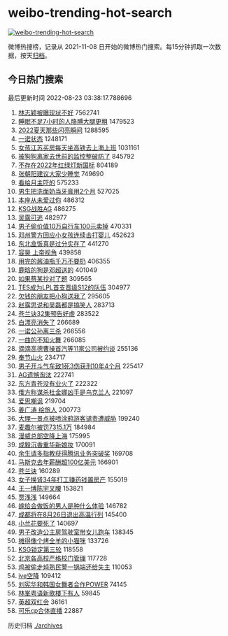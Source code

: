 # weibo-trending-hot-search

[![weibo-trending-hot-search](https://github.com/ameizi/weibo-trending-hot-search/actions/workflows/ci.yml/badge.svg)](https://github.com/ameizi/weibo-trending-hot-search/actions/workflows/ci.yml)

微博热搜榜，记录从 2021-11-08 日开始的微博热门搜索。每15分钟抓取一次数据，按天[归档](./archives)。

## 今日热门搜索

<!-- BEGIN --> 
最后更新时间 2022-08-23 03:38:17.788696 
1. [林志颖被曝现状不好](https://s.weibo.com/weibo?q=%E6%9E%97%E5%BF%97%E9%A2%96%E8%A2%AB%E6%9B%9D%E7%8E%B0%E7%8A%B6%E4%B8%8D%E5%A5%BD&Refer=top) 7562741
1. [睡眠不足7小时的人胳膊大腿更粗](https://s.weibo.com/weibo?q=%23%E7%9D%A1%E7%9C%A0%E4%B8%8D%E8%B6%B37%E5%B0%8F%E6%97%B6%E7%9A%84%E4%BA%BA%E8%83%B3%E8%86%8A%E5%A4%A7%E8%85%BF%E6%9B%B4%E7%B2%97%23&Refer=top) 1479523
1. [2022夏天那些闪亮瞬间](https://s.weibo.com/weibo?q=%232022%E5%A4%8F%E5%A4%A9%E9%82%A3%E4%BA%9B%E9%97%AA%E4%BA%AE%E7%9E%AC%E9%97%B4%23&Refer=top) 1288595
1. [一诺状态](https://s.weibo.com/weibo?q=%23%E4%B8%80%E8%AF%BA%E7%8A%B6%E6%80%81%23&Refer=top) 1248171
1. [女孩江苏买房每天坐高铁去上海上班](https://s.weibo.com/weibo?q=%23%E5%A5%B3%E5%AD%A9%E6%B1%9F%E8%8B%8F%E4%B9%B0%E6%88%BF%E6%AF%8F%E5%A4%A9%E5%9D%90%E9%AB%98%E9%93%81%E5%8E%BB%E4%B8%8A%E6%B5%B7%E4%B8%8A%E7%8F%AD%23&Refer=top) 1031161
1. [被狗狗离家去世前的监控整破防了](https://s.weibo.com/weibo?q=%23%E8%A2%AB%E7%8B%97%E7%8B%97%E7%A6%BB%E5%AE%B6%E5%8E%BB%E4%B8%96%E5%89%8D%E7%9A%84%E7%9B%91%E6%8E%A7%E6%95%B4%E7%A0%B4%E9%98%B2%E4%BA%86%23&Refer=top) 845792
1. [不存在2022年红绿灯新国标](https://s.weibo.com/weibo?q=%23%E4%B8%8D%E5%AD%98%E5%9C%A82022%E5%B9%B4%E7%BA%A2%E7%BB%BF%E7%81%AF%E6%96%B0%E5%9B%BD%E6%A0%87%23&Refer=top) 804189
1. [张朝阳建议大家少睡觉](https://s.weibo.com/weibo?q=%23%E5%BC%A0%E6%9C%9D%E9%98%B3%E5%BB%BA%E8%AE%AE%E5%A4%A7%E5%AE%B6%E5%B0%91%E7%9D%A1%E8%A7%89%23&Refer=top) 749690
1. [看给月主吓的](https://s.weibo.com/weibo?q=%23%E7%9C%8B%E7%BB%99%E6%9C%88%E4%B8%BB%E5%90%93%E7%9A%84%23&Refer=top) 575233
1. [男生把洗面奶当牙膏用2个月](https://s.weibo.com/weibo?q=%23%E7%94%B7%E7%94%9F%E6%8A%8A%E6%B4%97%E9%9D%A2%E5%A5%B6%E5%BD%93%E7%89%99%E8%86%8F%E7%94%A82%E4%B8%AA%E6%9C%88%23&Refer=top) 527025
1. [本座从未爱过你](https://s.weibo.com/weibo?q=%23%E6%9C%AC%E5%BA%A7%E4%BB%8E%E6%9C%AA%E7%88%B1%E8%BF%87%E4%BD%A0%23&Refer=top) 486312
1. [KSG战胜AG](https://s.weibo.com/weibo?q=%23KSG%E6%88%98%E8%83%9CAG%23&Refer=top) 486275
1. [吴露可逃](https://s.weibo.com/weibo?q=%23%E5%90%B4%E9%9C%B2%E5%8F%AF%E9%80%83%23&Refer=top) 482977
1. [男子偷价值10万自行车100元卖掉](https://s.weibo.com/weibo?q=%23%E7%94%B7%E5%AD%90%E5%81%B7%E4%BB%B7%E5%80%BC10%E4%B8%87%E8%87%AA%E8%A1%8C%E8%BD%A6100%E5%85%83%E5%8D%96%E6%8E%89%23&Refer=top) 470331
1. [邓州警方回应小女孩连续击打婴儿](https://s.weibo.com/weibo?q=%23%E9%82%93%E5%B7%9E%E8%AD%A6%E6%96%B9%E5%9B%9E%E5%BA%94%E5%B0%8F%E5%A5%B3%E5%AD%A9%E8%BF%9E%E7%BB%AD%E5%87%BB%E6%89%93%E5%A9%B4%E5%84%BF%23&Refer=top) 452623
1. [东北盒饭真是过分实在了](https://s.weibo.com/weibo?q=%23%E4%B8%9C%E5%8C%97%E7%9B%92%E9%A5%AD%E7%9C%9F%E6%98%AF%E8%BF%87%E5%88%86%E5%AE%9E%E5%9C%A8%E4%BA%86%23&Refer=top) 441270
1. [容昊 上帝视角](https://s.weibo.com/weibo?q=%E5%AE%B9%E6%98%8A%20%E4%B8%8A%E5%B8%9D%E8%A7%86%E8%A7%92&Refer=top) 439858
1. [用完的酱油瓶千万不要扔](https://s.weibo.com/weibo?q=%E7%94%A8%E5%AE%8C%E7%9A%84%E9%85%B1%E6%B2%B9%E7%93%B6%E5%8D%83%E4%B8%87%E4%B8%8D%E8%A6%81%E6%89%94&Refer=top) 406355
1. [鹿晗的狗是邓超送的](https://s.weibo.com/weibo?q=%23%E9%B9%BF%E6%99%97%E7%9A%84%E7%8B%97%E6%98%AF%E9%82%93%E8%B6%85%E9%80%81%E7%9A%84%23&Refer=top) 401049
1. [如果蔡某抄对了题](https://s.weibo.com/weibo?q=%23%E5%A6%82%E6%9E%9C%E8%94%A1%E6%9F%90%E6%8A%84%E5%AF%B9%E4%BA%86%E9%A2%98%23&Refer=top) 309565
1. [TES成为LPL首支晋级S12的队伍](https://s.weibo.com/weibo?q=%23TES%E6%88%90%E4%B8%BALPL%E9%A6%96%E6%94%AF%E6%99%8B%E7%BA%A7S12%E7%9A%84%E9%98%9F%E4%BC%8D%23&Refer=top) 304977
1. [欠钱的朋友把小狗送我了](https://s.weibo.com/weibo?q=%23%E6%AC%A0%E9%92%B1%E7%9A%84%E6%9C%8B%E5%8F%8B%E6%8A%8A%E5%B0%8F%E7%8B%97%E9%80%81%E6%88%91%E4%BA%86%23&Refer=top) 295605
1. [赵露思说和吴磊都是搞笑人](https://s.weibo.com/weibo?q=%23%E8%B5%B5%E9%9C%B2%E6%80%9D%E8%AF%B4%E5%92%8C%E5%90%B4%E7%A3%8A%E9%83%BD%E6%98%AF%E6%90%9E%E7%AC%91%E4%BA%BA%23&Refer=top) 283713
1. [苍兰诀32集预告好虐](https://s.weibo.com/weibo?q=%23%E8%8B%8D%E5%85%B0%E8%AF%8032%E9%9B%86%E9%A2%84%E5%91%8A%E5%A5%BD%E8%99%90%23&Refer=top) 283522
1. [白漂亮消失了](https://s.weibo.com/weibo?q=%23%E7%99%BD%E6%BC%82%E4%BA%AE%E6%B6%88%E5%A4%B1%E4%BA%86%23&Refer=top) 266689
1. [一诺公孙离三杀](https://s.weibo.com/weibo?q=%E4%B8%80%E8%AF%BA%E5%85%AC%E5%AD%99%E7%A6%BB%E4%B8%89%E6%9D%80&Refer=top) 266556
1. [一曲的不知火舞](https://s.weibo.com/weibo?q=%E4%B8%80%E6%9B%B2%E7%9A%84%E4%B8%8D%E7%9F%A5%E7%81%AB%E8%88%9E&Refer=top) 266085
1. [滴滴高德曹操首汽等11家公司被约谈](https://s.weibo.com/weibo?q=%23%E6%BB%B4%E6%BB%B4%E9%AB%98%E5%BE%B7%E6%9B%B9%E6%93%8D%E9%A6%96%E6%B1%BD%E7%AD%8911%E5%AE%B6%E5%85%AC%E5%8F%B8%E8%A2%AB%E7%BA%A6%E8%B0%88%23&Refer=top) 255136
1. [奉节山火](https://s.weibo.com/weibo?q=%E5%A5%89%E8%8A%82%E5%B1%B1%E7%81%AB&Refer=top) 234717
1. [男子开斗气车致1死3伤获刑10年4个月](https://s.weibo.com/weibo?q=%23%E7%94%B7%E5%AD%90%E5%BC%80%E6%96%97%E6%B0%94%E8%BD%A6%E8%87%B41%E6%AD%BB3%E4%BC%A4%E8%8E%B7%E5%88%9110%E5%B9%B44%E4%B8%AA%E6%9C%88%23&Refer=top) 225417
1. [AG遗憾淘汰](https://s.weibo.com/weibo?q=AG%E9%81%97%E6%86%BE%E6%B7%98%E6%B1%B0&Refer=top) 222741
1. [东方青苍没有业火了](https://s.weibo.com/weibo?q=%23%E4%B8%9C%E6%96%B9%E9%9D%92%E8%8B%8D%E6%B2%A1%E6%9C%89%E4%B8%9A%E7%81%AB%E4%BA%86%23&Refer=top) 222322
1. [俄方称谋杀杜金娜凶手是乌克兰人](https://s.weibo.com/weibo?q=%23%E4%BF%84%E6%96%B9%E7%A7%B0%E8%B0%8B%E6%9D%80%E6%9D%9C%E9%87%91%E5%A8%9C%E5%87%B6%E6%89%8B%E6%98%AF%E4%B9%8C%E5%85%8B%E5%85%B0%E4%BA%BA%23&Refer=top) 221097
1. [爱思嘲讽](https://s.weibo.com/weibo?q=%E7%88%B1%E6%80%9D%E5%98%B2%E8%AE%BD&Refer=top) 219704
1. [姜广涛 绘旅人](https://s.weibo.com/weibo?q=%E5%A7%9C%E5%B9%BF%E6%B6%9B%20%E7%BB%98%E6%97%85%E4%BA%BA&Refer=top) 200773
1. [大理一景点被喷涂鸦游客谴责遭威胁](https://s.weibo.com/weibo?q=%23%E5%A4%A7%E7%90%86%E4%B8%80%E6%99%AF%E7%82%B9%E8%A2%AB%E5%96%B7%E6%B6%82%E9%B8%A6%E6%B8%B8%E5%AE%A2%E8%B0%B4%E8%B4%A3%E9%81%AD%E5%A8%81%E8%83%81%23&Refer=top) 199240
1. [麦趣尔被罚7315.1万](https://s.weibo.com/weibo?q=%23%E9%BA%A6%E8%B6%A3%E5%B0%94%E8%A2%AB%E7%BD%9A7315.1%E4%B8%87%23&Refer=top) 184984
1. [漫威总部空降上海](https://s.weibo.com/weibo?q=%23%E6%BC%AB%E5%A8%81%E6%80%BB%E9%83%A8%E7%A9%BA%E9%99%8D%E4%B8%8A%E6%B5%B7%23&Refer=top) 175995
1. [成毅沉香重华新娘妆](https://s.weibo.com/weibo?q=%23%E6%88%90%E6%AF%85%E6%B2%89%E9%A6%99%E9%87%8D%E5%8D%8E%E6%96%B0%E5%A8%98%E5%A6%86%23&Refer=top) 170091
1. [余生请多指教获得腾讯业务突破奖](https://s.weibo.com/weibo?q=%23%E4%BD%99%E7%94%9F%E8%AF%B7%E5%A4%9A%E6%8C%87%E6%95%99%E8%8E%B7%E5%BE%97%E8%85%BE%E8%AE%AF%E4%B8%9A%E5%8A%A1%E7%AA%81%E7%A0%B4%E5%A5%96%23&Refer=top) 169708
1. [马斯克去年薪酬超100亿美元](https://s.weibo.com/weibo?q=%23%E9%A9%AC%E6%96%AF%E5%85%8B%E5%8E%BB%E5%B9%B4%E8%96%AA%E9%85%AC%E8%B6%85100%E4%BA%BF%E7%BE%8E%E5%85%83%23&Refer=top) 166901
1. [苍兰诀](https://s.weibo.com/weibo?q=%E8%8B%8D%E5%85%B0%E8%AF%80&Refer=top) 160289
1. [女子换肾34年打工赚药钱置房产](https://s.weibo.com/weibo?q=%23%E5%A5%B3%E5%AD%90%E6%8D%A2%E8%82%BE34%E5%B9%B4%E6%89%93%E5%B7%A5%E8%B5%9A%E8%8D%AF%E9%92%B1%E7%BD%AE%E6%88%BF%E4%BA%A7%23&Refer=top) 155019
1. [王一博陈宇叉腰](https://s.weibo.com/weibo?q=%23%E7%8E%8B%E4%B8%80%E5%8D%9A%E9%99%88%E5%AE%87%E5%8F%89%E8%85%B0%23&Refer=top) 153821
1. [贾浅浅](https://s.weibo.com/weibo?q=%E8%B4%BE%E6%B5%85%E6%B5%85&Refer=top) 149664
1. [嫁给会做饭的男人是种什么体验](https://s.weibo.com/weibo?q=%23%E5%AB%81%E7%BB%99%E4%BC%9A%E5%81%9A%E9%A5%AD%E7%9A%84%E7%94%B7%E4%BA%BA%E6%98%AF%E7%A7%8D%E4%BB%80%E4%B9%88%E4%BD%93%E9%AA%8C%23&Refer=top) 146782
1. [成都将在8月26日退出高温行列](https://s.weibo.com/weibo?q=%23%E6%88%90%E9%83%BD%E5%B0%86%E5%9C%A88%E6%9C%8826%E6%97%A5%E9%80%80%E5%87%BA%E9%AB%98%E6%B8%A9%E8%A1%8C%E5%88%97%23&Refer=top) 145400
1. [小兰花要死了](https://s.weibo.com/weibo?q=%23%E5%B0%8F%E5%85%B0%E8%8A%B1%E8%A6%81%E6%AD%BB%E4%BA%86%23&Refer=top) 140697
1. [男子改造公主房驾驶室带女儿跑车](https://s.weibo.com/weibo?q=%23%E7%94%B7%E5%AD%90%E6%94%B9%E9%80%A0%E5%85%AC%E4%B8%BB%E6%88%BF%E9%A9%BE%E9%A9%B6%E5%AE%A4%E5%B8%A6%E5%A5%B3%E5%84%BF%E8%B7%91%E8%BD%A6%23&Refer=top) 138345
1. [摊得像个烤全羊的小猫咪](https://s.weibo.com/weibo?q=%23%E6%91%8A%E5%BE%97%E5%83%8F%E4%B8%AA%E7%83%A4%E5%85%A8%E7%BE%8A%E7%9A%84%E5%B0%8F%E7%8C%AB%E5%92%AA%23&Refer=top) 133726
1. [KSG锁定第三轮](https://s.weibo.com/weibo?q=KSG%E9%94%81%E5%AE%9A%E7%AC%AC%E4%B8%89%E8%BD%AE&Refer=top) 118558
1. [北京各高校严格校门管理](https://s.weibo.com/weibo?q=%23%E5%8C%97%E4%BA%AC%E5%90%84%E9%AB%98%E6%A0%A1%E4%B8%A5%E6%A0%BC%E6%A0%A1%E9%97%A8%E7%AE%A1%E7%90%86%23&Refer=top) 117728
1. [鸡被偷走炖熟民警一锅端还给失主](https://s.weibo.com/weibo?q=%23%E9%B8%A1%E8%A2%AB%E5%81%B7%E8%B5%B0%E7%82%96%E7%86%9F%E6%B0%91%E8%AD%A6%E4%B8%80%E9%94%85%E7%AB%AF%E8%BF%98%E7%BB%99%E5%A4%B1%E4%B8%BB%23&Refer=top) 110053
1. [ive空降](https://s.weibo.com/weibo?q=%23ive%E7%A9%BA%E9%99%8D%23&Refer=top) 109412
1. [刘宪华和韩国女舞者合作POWER](https://s.weibo.com/weibo?q=%23%E5%88%98%E5%AE%AA%E5%8D%8E%E5%92%8C%E9%9F%A9%E5%9B%BD%E5%A5%B3%E8%88%9E%E8%80%85%E5%90%88%E4%BD%9CPOWER%23&Refer=top) 74145
1. [林峯粤语新歌楼下有人](https://s.weibo.com/weibo?q=%23%E6%9E%97%E5%B3%AF%E7%B2%A4%E8%AF%AD%E6%96%B0%E6%AD%8C%E6%A5%BC%E4%B8%8B%E6%9C%89%E4%BA%BA%23&Refer=top) 59845
1. [英超双红会](https://s.weibo.com/weibo?q=%23%E8%8B%B1%E8%B6%85%E5%8F%8C%E7%BA%A2%E4%BC%9A%23&Refer=top) 36161
1. [可乐cp合体直播](https://s.weibo.com/weibo?q=%23%E5%8F%AF%E4%B9%90cp%E5%90%88%E4%BD%93%E7%9B%B4%E6%92%AD%23&Refer=top) 22887
<!-- END -->

历史归档 [./archives](./archives)

